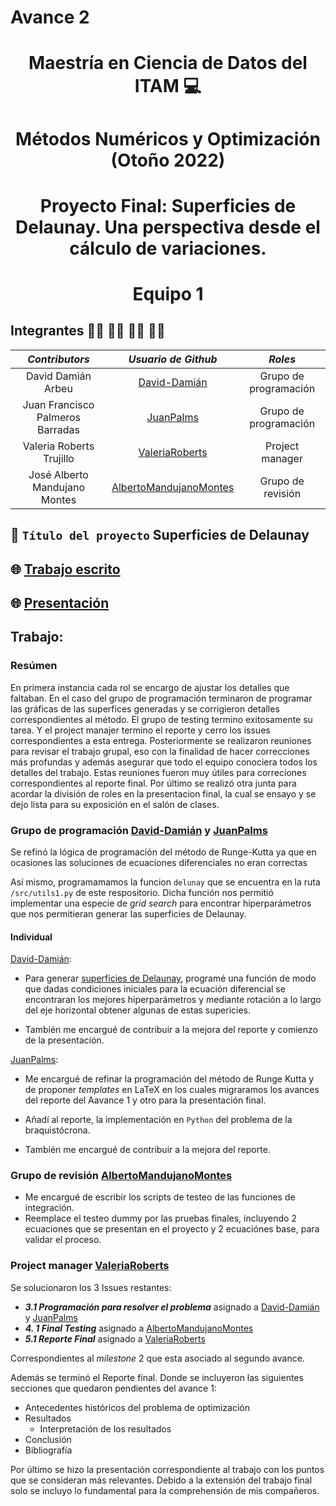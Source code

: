 # Avance 2

<p align = "center">

# <p align = "center"> Maestría en Ciencia de Datos del ITAM :computer:
    
# <p align = "center"> Métodos Numéricos y Optimización (Otoño 2022)    
    
# <p align = "center"> Proyecto Final: Superficies de Delaunay. Una perspectiva desde el cálculo de variaciones.
  
# <p align = "center"> Equipo 1

## Integrantes 👨‍🔬 👨‍🔬 👩‍🔬 👨‍🔬

|     ***Contributors***           |             ***Usuario de Github***                  |  ***Roles***  |                               
|:--------------------------------:|:----------------------------------------------------:|:----------------------:|
|        David Damián Arbeu        |     [David-Damián](https://github.com/David-Damian)  |       Grupo de programación   | 
| Juan Francisco Palmeros Barradas | [JuanPalms](https://github.com/JuanPalms)            |       Grupo de programación   | 
|       Valeria Roberts Trujillo   |  [ValeriaRoberts](https://github.com/ValeriaRoberts) |       Project manager   | 
|  José Alberto Mandujano Montes   | [AlbertoMandujanoMontes](https://github.com/AlbertoMandujanoMontes) |       Grupo de revisión  |

## :rocket: ```Título del proyecto``` Superficies de Delaunay

## 🌐 [Trabajo escrito](https://drive.google.com/file/d/1eFj753-au0vghaDgTBWP7twcqc6HtbRp/view?usp=sharing)

## 🌐 [Presentación]()

## Trabajo:

### Resúmen

En primera instancia cada rol se encargo de ajustar los detalles que faltaban. En el caso del grupo de programación terminaron de programar las gráficas de las superfices generadas y se corrigieron detalles correspondientes al método. El grupo de testing termino exitosamente su tarea. Y el project manajer termino el reporte y cerro los issues correspondientes a esta entrega.
Posteriormente se realizaron reuniones para revisar el trabajo grupal, eso con la finalidad de hacer correcciones más profundas y además asegurar que todo el equipo conociera todos los detalles del trabajo. Estas reuniones fueron muy útiles para correciones correspondientes al reporte final.
Por último se realizó otra junta para acordar la división de roles en la presentacion final, la cual se ensayo y se dejo lista para su exposición en el salón de clases.

### Grupo de programación [David-Damián](https://github.com/David-Damian) y [JuanPalms](https://github.com/JuanPalms)

Se refinó la lógica de programación del método de Runge-Kutta ya que en ocasiones las soluciones de ecuaciones diferenciales  no eran correctas

Así mismo, programamamos la funcion `delunay` que se encuentra en la ruta `/src/utils1.py` de este respositorio. Dicha función nos permitió implementar una especie de *grid search* para encontrar hiperparámetros que nos permitieran generar las superficies de Delaunay.

#### Individual

[David-Damián](https://github.com/David-Damian): 

- Para generar [superficies de Delaunay](https://www.researchgate.net/publication/236935602_Delaunay_Surfaces), programé una función de modo que dadas condiciones iniciales para la ecuación diferencial se encontraran los mejores hiperparámetros y mediante rotación a lo largo del eje horizontal obtener algunas de estas supericies.

- También me encargué de contribuir a la mejora del reporte y comienzo de la presentación.

[JuanPalms](https://github.com/JuanPalms):

 - Me encargué de refinar la programación del método de Runge Kutta y de proponer *templates* en LaTeX en los cuales migraramos los avances del reporte del Aavance 1 y otro para la presentación final.
 
 - Añadí al reporte, la implementación en `Python` del problema de la braquistócrona.
 
 - También me encargué de contribuir a la mejora del reporte.

### Grupo de revisión [AlbertoMandujanoMontes](https://github.com/AlbertoMandujanoMontes)
- Me encargué de escribir los scripts de testeo de las funciones de integración.
- Reemplace el testeo dummy por las pruebas finales, incluyendo 2 ecuaciones que se presentan en el proyecto y 2 ecuaciónes base, para validar el proceso.

### Project manager [ValeriaRoberts](https://github.com/ValeriaRoberts)

Se solucionaron los 3 Issues restantes:
* ***3.1 Programación para resolver el problema*** asignado a [David-Damián](https://github.com/David-Damian) y [JuanPalms](https://github.com/JuanPalms)
* ***4. 1 Final Testing*** asignado a [AlbertoMandujanoMontes](https://github.com/AlbertoMandujanoMontes)
* ***5.1 Reporte Final*** asignado a [ValeriaRoberts](https://github.com/ValeriaRoberts)

Correspondientes al *milestone* 2 que esta asociado al segundo avance.

Además se terminó el Reporte final. Donde se incluyeron las siguientes secciones que quedaron pendientes del avance 1:
* Antecedentes históricos del problema de optimización
* Resultados
    * Interpretación de los resultados
* Conclusión
* Bibliografía

Por último se hizo la presentación correspondiente al trabajo con los puntos que se consideran más relevantes. Debido a la extensión del trabajo final solo se incluyo lo fundamental para la comprehensión de mis compañeros. 
